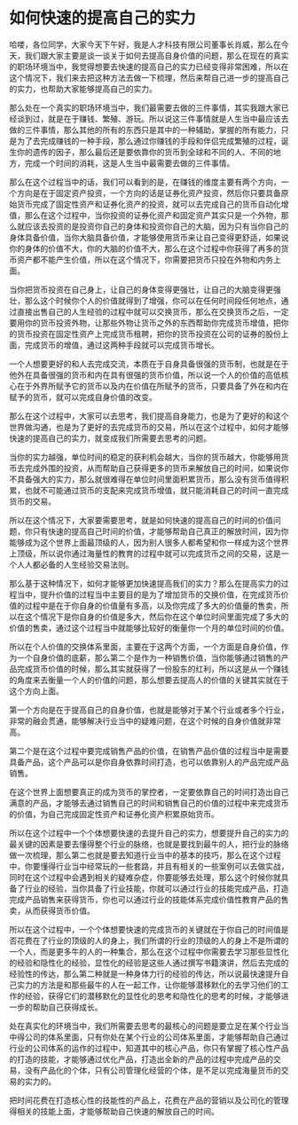 # 如何快速的提高自己的实力

哈喽，各位同学，大家今天下午好，我是人才科技有限公司董事长肖威，那么在今天，我们跟大家主要是谈一谈关于如何去提高自身价值的问题，那么在现在的真实的职场环境当中，我觉得想要去快速的提高自己的实力已经变得非常困难，所以在这个情况下，我们来去把这种方法去做一下梳理，然后来帮自己进一步的提高自己的实力，也帮助大家能够提高自己的实力。

那么处在一个真实的职场环境当中，我们最需要去做的三件事情，其实我跟大家已经谈到过，就是在于赚钱、繁殖、游玩。所以说这三件事情就是人生当中最应该去做的三件事情，那么其他的所有的东西只是其中的一种辅助，掌握的所有能力，只是为了去完成赚钱的一种手段，那么通过你赚钱的手段和伴侣完成繁殖的过程，诞生你的遗传的因子，那么最后还是要依靠你的货币到全球和不同的人、不同的地方，完成一个时间的消耗，这是人生当中最需要去做的三件事情。

那么在这个过程当中的话，我们可以看到的是，在赚钱的维度主要有两个方向，一个方向是在于固定资产投资，一个方向的话是证券化资产投资，然后你只要具备原始货币完成了固定性资产和证券化资产的投资，就可以去完成自己的货币自动化增值，那么在这个过程中，当你投资的证券化资产和固定资产其实只是一个外物，那么就应该去投资的是投资你自己的身体和投资你自己的大脑，因为只有当你自己的身体具备价值，当你大脑具备价值，才能够使用货币来让自己变得更舒适，如果说你的身体的价值不大，你的大脑的价值不大，那么在这个过程中你获得了再多的货币资产都不能产生价值，所以在这个情况下，你需要把货币只投在外物和内务上面。

当你把货币投资在自己身上，让自己的身体变得更强壮，让自己的大脑变得更强壮，那么这个时候你个人的价值就得到了增强，你可以在任何时间段任何地点，通过直接出售自己的人生经验的过程中就可以交换货币，那么在交换货币之后，一定要用你的货币投资外物，让那些外物让货币之外的东西帮助你完成货币增值，把你的货币投资在固定性资产上完成货币租聘，把你的货币投资在公司的证券的股份上面，完成货币的增值，通过这两种手段就可以完成货币增长。

一个人想要更好的和人去完成交流，本质在于自身具备很强的货币制，也就是在于他外在具备很强的货币和内在具有很强的货币价值，所以说一个人的价值的高低核心在于外界所赋予它的货币以及内在价值在所赋予的货币，只要具备了外在和内在赋予的货币，就可以完成自身价值的改变。

那么在这个过程中，大家可以去思考，我们提高自身能力，也是为了更好的和这个世界做沟通，也是为了更好的去完成货币的交易，所以在这个过程中，如何才能够快速的提高自己的实力，就变成我们所需要去思考的问题。

当你的实力越强，单位时间的稳定的获利机会越大，当你的货币越大，你能够用货币去完成外围的投资，从而帮助自己获得更多的货币来解放自己的时间，如果说你不具备强大的实力，那么就很难得在单位时间里面积累货币，那么没有货币值得积累，也就不可能通过货币的支配来完成货币增值，就只能消耗自己的时间一直完成货币的交易。

所以在这个情况下，大家要需要思考，就是如何快速的提高自己的时间的价值问题，你只有快速的提高自己时间的价值，才能够帮助自己真正的解放时间，因为你能够成为这个世界上面最顶级的人，因为别人很多人都希望和你一样成为这个世界上顶级，所以说你通过海量性的教育的过程中就可以完成货币之间的交易，这是一个人人都必备的人生经验交易法则。

那么基于这种情况下，如何才能够更加快速提高我们的实力？那么在提高实力的过程当中，提升价值的过程当中主要目的是为了增加货币的交换价值，在完成货币价值的过程中是在于你自身的价值量有多高，以及你完成了多大的价值量的售卖，所以在这个情况下是你自身的价值是多大，然后你在这个单位时间里面完成了多大的价值的售卖，通过这个过程当中就能够比较好的衡量你一个月的单位时间的价值。

所以在个人价值的交换体系里面，主要在于这两个方面，一个方面是自身价值，作为一个自身价值的底薪，那么第二个是作为一种销售价值，当你能够通过销售的产品完成货币价值的时候，那么其实就获得了一份股东的红利，所以这是从一个赚钱的角度来去衡量一个人的价值的问题，那么想要去提高人的价值的关键其实就在于这个方向上面。

第一个方向是在于提高自己的自身价值，也就是能够对于某个行业或者多个行业，非常的融会贯通，能够解决行业当中的疑难问题，在这个时候的自身价值就非常高。

第二个是在这个过程中要完成销售产品的价值，在销售产品价值的过程当中是需要具备产品，这个产品可以是你自身依靠时间打造，也可以依靠别人的产品完成产品销售。

在这个世界上面想要真正的成为货币的掌控者，一定要依靠自己的时间打造出自己满意的产品，才能够去通过销售自己的时间和销售自己的价值的过程中来完成货币的价值，为自己完成固定性资产和证券化资产积累原始货币。

所以在这个过程中一个个体想要快速的去提升自己的实力，想要提升自己的实力的最关键的因素是要去懂得整个行业的脉络，也就是要找到最牛的人，把行业的脉络做一次梳理，那么第二也就是要去知道行业当中的基本的技巧，那么在这个过程中，你要懂得行业当中经常玩的一些套路，并且有相关的一些案例可以去做实战，同时在这个过程中会遇到相关的疑难杂症，你要能够去处理，那么这个时候你就具备了行业的经验，当你具备了行业技能，你就可以通过行业的技能完成产品，打造完成产品销售来获得货币，你也可以通过行业的技能体系完成价值性教育产品的售卖，从而获得货币价值。

所以在这个过程中，一个个体想要快速的完成货币的关键就在于你自己的时间值是否花费在了行业的顶级的人的身上，我们所谓的行业的顶级的人的身上不是所谓的一个人，而是更多牛的人的一种集合，那么在这个过程中你需要去学习那些显性化的经验和隐性化的经验，显性化的经验是这些人通过撰写书籍演讲，然后去完成的经验性的传达，那么第二种就是一种身体力行的经验的传达，所以说最快速提升自己实力的方法是和那些最牛的人在一起工作，让你能够潜移默化的去学习他们的工作的经验，获得它们的潜移默化的显性化的思考和隐性化的思考的时候，才能够进一步的帮助自己获得成长。

处在真实化的环境当中，我们所需要去思考的最核心的问题是要立足在某个行业当中得公司的体系里面，只有你处在某个行业的公司体系里面，才能够帮助自己通过行业的公司体系的运作的过程中，知道其中的核心产品，你只有掌握了核心性产品的打造的技能，才能够通过优化产品，打造出全新的产品的过程中完成产品的交易，没有产品化的个体，只有公司管理化经营的个体，是不足以完成海量货币的交易的实力的。

把时间花费在打造核心性的技能性的产品上，花费在产品的营销以及公司化的管理得相关的技能上面，才能够帮助自己快速的解放自己的时间。
